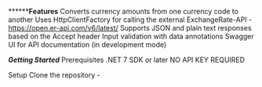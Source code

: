 **********Features****
Converts currency amounts from one currency code to another
Uses HttpClientFactory for calling the external ExchangeRate-API - https://open.er-api.com/v6/latest/
Supports JSON and plain text responses based on the Accept header
Input validation with data annotations
Swagger UI for API documentation (in development mode)

***Getting Started***
Prerequisites
.NET 7 SDK or later
NO API KEY REQUIRED 

Setup
Clone the repository - 

